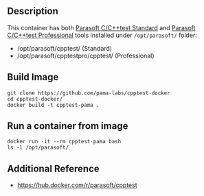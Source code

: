 ## Description

This container has both [Parasoft C/C++test Standard](https://docs.parasoft.com/display/CPPTEST20231) and [Parasoft C/C++test Professional](https://docs.parasoft.com/display/CPPTEST20231) tools installed 
under `/opt/parasoft/` folder:

- /opt/parasoft/cpptest/ (Standard)
- /opt/parasoft/cpptestpro/cpptest/ (Professional)

## Build Image

```
git clone https://github.com/pama-labs/cpptest-docker
cd cpptest-docker/
docker build -t cpptest-pama .
```

## Run a container from image

```
docker run -it --rm cpptest-pama bash
ls -l /opt/parasoft/
```

## Additional Reference

- https://hub.docker.com/r/parasoft/cpptest
